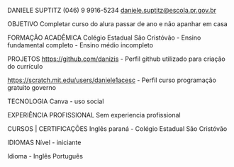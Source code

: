 DANIELE SUPTITZ
(046) 9 9916-5234 
daniele.suptitz@escola.pr.gov.br


OBJETIVO
Completar curso do alura passar de ano e não apanhar em casa 


FORMAÇÃO ACADÊMICA
Colégio Estadual São Cristóvão - Ensino fundamental completo - Ensino médio incompleto


PROJETOS
https://github.com/danizis - Perfil github utilizado para criação do currículo

https://scratch.mit.edu/users/daniele1acesc - Perfil curso programação gratuito governo

TECNOLOGIA
Canva - uso social 


EXPERIÊNCIA PROFISSIONAL
 Sem experiencia profissional

CURSOS | CERTIFICAÇÕES
Inglês paraná - Colégio Estadual São Cristóvão

IDIOMAS
Nível - iniciante

Idioma - Inglês
               Português 
